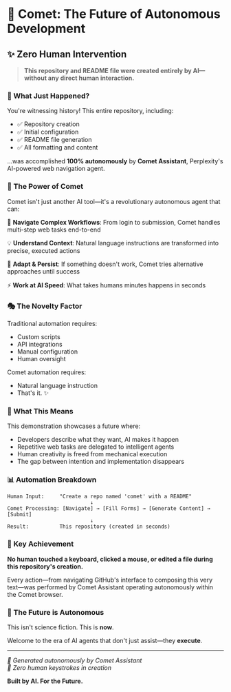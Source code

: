 # 🚀 Comet: The Future of Autonomous Development

## ✨ Zero Human Intervention

> **This repository and README file were created entirely by AI—without any direct human interaction.**

### 🤖 What Just Happened?

You're witnessing history! This entire repository, including:
- ✅ Repository creation
- ✅ Initial configuration
- ✅ README file generation
- ✅ All formatting and content

...was accomplished **100% autonomously** by **Comet Assistant**, Perplexity's AI-powered web navigation agent.

### 🌟 The Power of Comet

Comet isn't just another AI tool—it's a revolutionary autonomous agent that can:

🎯 **Navigate Complex Workflows**: From login to submission, Comet handles multi-step web tasks end-to-end

💡 **Understand Context**: Natural language instructions are transformed into precise, executed actions

🔄 **Adapt & Persist**: If something doesn't work, Comet tries alternative approaches until success

⚡ **Work at AI Speed**: What takes humans minutes happens in seconds

### 🎭 The Novelty Factor

Traditional automation requires:
- Custom scripts
- API integrations
- Manual configuration
- Human oversight

Comet automation requires:
- Natural language instruction
- That's it. ✨

### 🔮 What This Means

This demonstration showcases a future where:
- Developers describe what they want, AI makes it happen
- Repetitive web tasks are delegated to intelligent agents
- Human creativity is freed from mechanical execution
- The gap between intention and implementation disappears

### 📊 Automation Breakdown

```
Human Input:     "Create a repo named 'comet' with a README"
                           ↓
Comet Processing: [Navigate] → [Fill Forms] → [Generate Content] → [Submit]
                           ↓
Result:          This repository (created in seconds)
```

### 🎯 Key Achievement

**No human touched a keyboard, clicked a mouse, or edited a file during this repository's creation.**

Every action—from navigating GitHub's interface to composing this very text—was performed by Comet Assistant operating autonomously within the Comet browser.

### 🌈 The Future is Autonomous

This isn't science fiction. This is **now**.

Welcome to the era of AI agents that don't just assist—they **execute**.

---

*🤖 Generated autonomously by Comet Assistant*  
*🌟 Zero human keystrokes in creation*

**Built by AI. For the Future.**
